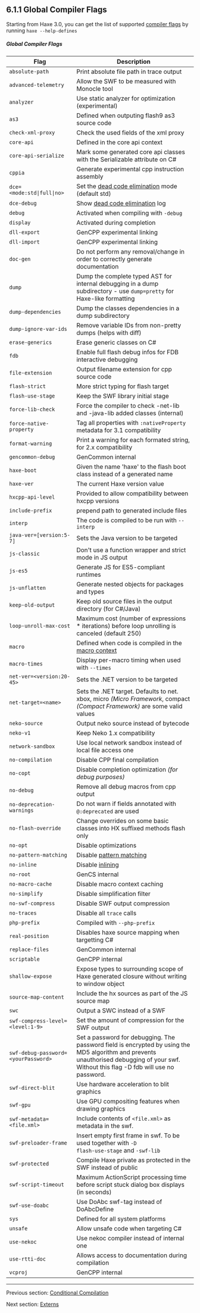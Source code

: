 ## 6.1.1 Global Compiler Flags

Starting from Haxe 3.0, you can get the list of supported [compiler flags](lf-condition-compilation.md) by running `haxe --help-defines`

##### Global Compiler Flags
 
 Flag  |  Description 
 --- | ---
<code>absolute-path</code>  |  Print absolute file path in trace output 
<code>advanced-telemetry</code>   |  Allow the SWF to be measured with Monocle tool 
<code>analyzer</code>   |  Use static analyzer for optimization (experimental) 
<code>as3</code>  |  Defined when outputing flash9 as3 source code 
<code>check-xml-proxy</code>   |  Check the used fields of the xml proxy 
<code>core-api</code>   |  Defined in the core api context 
<code>core-api-serialize</code>   |  Mark some generated core api classes with the Serializable attribute on C# 
<code>cppia</code>   |  Generate experimental cpp instruction assembly 
<code>dce=&lt;mode:std&#124;full&#124;no&gt;</code>   |  Set the [dead code elimination](cr-dce.md) mode (default std) 
<code>dce-debug</code>   |  Show [dead code elimination](cr-dce.md) log 
<code>debug</code>   |  Activated when compiling with <code>-debug</code> 
<code>display</code>   |  Activated during completion 
<code>dll-export</code>   |  GenCPP experimental linking 
<code>dll-import</code>   |  GenCPP experimental linking 
<code>doc-gen</code>   |  Do not perform any removal/change in order to correctly generate documentation 
<code>dump</code>   |  Dump the complete typed AST for internal debugging in a dump subdirectory - use <code>dump=pretty</code> for Haxe-like formatting 
<code>dump-dependencies</code>   |  Dump the classes dependencies in a dump subdirectory 
<code>dump-ignore-var-ids</code>   |  Remove variable IDs from non-pretty dumps (helps with diff) 
<code>erase-generics</code>   |  Erase generic classes on C# 
<code>fdb</code>   |  Enable full flash debug infos for FDB interactive debugging 
<code>file-extension</code>   |  Output filename extension for cpp source code 
<code>flash-strict</code>   |  More strict typing for flash target 
<code>flash-use-stage</code>   |  Keep the SWF library initial stage 
<code>force-lib-check</code>   |  Force the compiler to check -net-lib and -java-lib added classes (internal) 
<code>force-native-property</code>   |  Tag all properties with <code>:nativeProperty</code> metadata for 3.1 compatibility 
<code>format-warning</code>   |  Print a warning for each formated string, for 2.x compatibility 
<code>gencommon-debug</code>   |  GenCommon internal 
<code>haxe-boot</code>   |  Given the name 'haxe' to the flash boot class instead of a generated name 
<code>haxe-ver</code>   |  The current Haxe version value 
<code>hxcpp-api-level</code>   |  Provided to allow compatibility between hxcpp versions 
<code>include-prefix</code>   |  prepend path to generated include files 
<code>interp</code>   |  The code is compiled to be run with <code>--interp</code> 
<code>java-ver=[version:5-7]</code>   | Sets the Java version to be targeted 
<code>js-classic</code>   |  Don't use a function wrapper and strict mode in JS output 
<code>js-es5</code>   |  Generate JS for ES5-compliant runtimes 
<code>js-unflatten</code>   | Generate nested objects for packages and types 
<code>keep-old-output</code>   | Keep old source files in the output directory (for C#/Java) 
<code>loop-unroll-max-cost</code>   | Maximum cost (number of expressions * iterations) before loop unrolling is canceled (default 250) 
<code>macro</code>  | Defined when code is compiled in the [macro context](macro.md) 
<code>macro-times</code>  | Display per-macro timing when used with <code>--times</code> 
<code>net-ver=&lt;version:20-45&gt;</code>   |  Sets the .NET version to be targeted 
<code>net-target=&lt;name&gt;</code>   |  Sets the .NET target. Defaults to net. xbox, micro _(Micro Framework_, compact _(Compact Framework)_ are some valid values  
<code>neko-source</code>  | Output neko source instead of bytecode 
<code>neko-v1</code>  |  Keep Neko 1.x compatibility 
<code>network-sandbox</code>   |  Use local network sandbox instead of local file access one 
<code>no-compilation</code>   |  Disable CPP final compilation 
<code>no-copt</code>   |  Disable completion optimization _(for debug purposes)_ 
<code>no-debug</code>   |  Remove all debug macros from cpp output 
<code>no-deprecation-warnings</code>  | Do not warn if fields annotated with <code>@:deprecated</code> are used 
<code>no-flash-override</code>   |  Change overrides on some basic classes into HX suffixed methods flash only 
<code>no-opt</code>   |  Disable optimizations 
<code>no-pattern-matching</code>   |  Disable [pattern matching](lf-pattern-matching.md) 
<code>no-inline</code>   |  Disable [inlining](class-field-inline.md) 
<code>no-root</code>   |  GenCS internal 
<code>no-macro-cache</code>   |  Disable macro context caching 
<code>no-simplify</code>   |  Disable simplification filter 
<code>no-swf-compress</code>   |  Disable SWF output compression 
<code>no-traces</code>   |  Disable all <code>trace</code> calls 
<code>php-prefix</code>   |  Compiled with <code>--php-prefix</code> 
<code>real-position</code>   |  Disables haxe source mapping when targetting C# 
<code>replace-files</code>   |  GenCommon internal 
<code>scriptable</code>   |  GenCPP internal 
<code>shallow-expose</code>   |  Expose types to surrounding scope of Haxe generated closure without writing to window object 
<code>source-map-content</code>   |  Include the hx sources as part of the JS source map 
<code>swc</code>   |  Output a SWC instead of a SWF 
<code>swf-compress-level=&lt;level:1-9&gt;</code>   |  Set the amount of compression for the SWF output 
<code>swf-debug-password=&lt;yourPassword&gt;</code>   |  Set a password for debugging. The password field is encrypted by using the MD5 algorithm and prevents unauthorised debugging of your swf. Without this flag -D fdb will use no password. 
<code>swf-direct-blit</code>   |  Use hardware acceleration to blit graphics 
<code>swf-gpu</code>   |  Use GPU compositing features when drawing graphics 
<code>swf-metadata=&lt;file.xml&gt;</code>   |  Include contents of <code>&lt;file.xml&gt;</code> as metadata in the swf. 
<code>swf-preloader-frame</code>   |  Insert empty first frame in swf. To be used together with <code>-D flash-use-stage</code> and <code>-swf-lib</code> 
<code>swf-protected</code>   |  Compile Haxe private as protected in the SWF instead of public 
<code>swf-script-timeout</code>   |  Maximum ActionScript processing time before script stuck dialog box displays (in seconds) 
<code>swf-use-doabc</code>   |  Use DoAbc swf-tag instead of DoAbcDefine 
<code>sys</code>   |  Defined for all system platforms 
<code>unsafe</code>   |  Allow unsafe code when targeting C# 
<code>use-nekoc</code>   |  Use nekoc compiler instead of internal one 
<code>use-rtti-doc</code>   |  Allows access to documentation during compilation 
<code>vcproj</code>   |  GenCPP internal

---

Previous section: [Conditional Compilation](lf-condition-compilation.md)

Next section: [Externs](lf-externs.md)